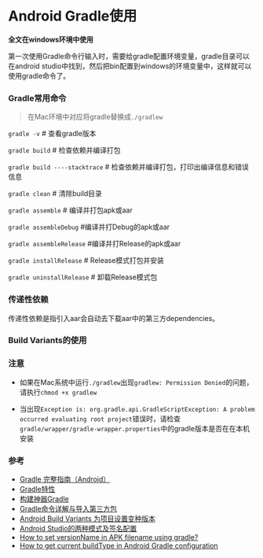 # Android Gradle使用

**全文在windows环境中使用**

第一次使用Gradle命令行输入时，需要给gradle配置环境变量，gradle目录可以在android studio中找到，然后把bin配置到windows的环境变量中，这样就可以使用gradle命令了。

### Gradle常用命令
> 在Mac环境中对应将gradle替换成`./gradlew`

`gradle -v`  # 查看gradle版本

`gradle build`  # 检查依赖并编译打包

`gradle build ----stacktrace`  # 检查依赖并编译打包，打印出编译信息和错误信息

`gradle clean`  # 清除build目录

`gradle assemble`  # 编译并打包apk或aar

`gradle assembleDebug`  #编译并打Debug的apk或aar 

`gradle assembleRelease`  #编译并打Release的apk或aar

`gradle installRelease`  # Release模式打包并安装

`gradle uninstallRelease`  # 卸载Release模式包

### 传递性依赖

传递性依赖是指引入aar会自动去下载aar中的第三方dependencies。


### Build Variants的使用

### 注意
* 如果在Mac系统中运行`./gradlew`出现`gradlew: Permission Denied`的问题，请执行`chmod +x gradlew`

* 当出现`Exception is:
org.gradle.api.GradleScriptException: A problem occurred evaluating root project`错误时，请检查`gradle/wrapper/gradle-wrapper.properties`中的gradle版本是否在在本机安装


### 参考
* [Gradle 完整指南（Android）](https://juejin.im/entry/57c7a00e0a2b58006b1a1358)
* [Gradle特性](https://segmentfault.com/a/1190000004018407)
* [构建神器Gradle](http://jiajixin.cn/2015/08/07/gradle-android/#)
* [Gradle命令详解与导入第三方包](http://stormzhang.com/devtools/2015/01/05/android-studio-tutorial5/)
* [Android Build Variants 为项目设置变种版本](http://blog.csdn.net/mq2553299/article/details/71429657?locationNum=13&fps=1)
* [Android Studio的两种模式及签名配置](http://www.cnblogs.com/details-666/p/keystore.html)
* [How to set versionName in APK filename using gradle?](https://stackoverflow.com/questions/18332474/how-to-set-versionname-in-apk-filename-using-gradle)
* [How to get current buildType in Android Gradle configuration](https://stackoverflow.com/questions/25739163/how-to-get-current-buildtype-in-android-gradle-configuration)
